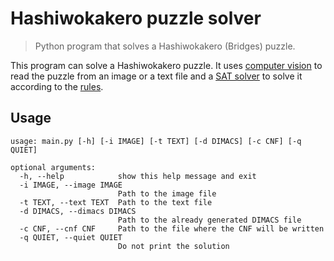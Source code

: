 # Hashiwokakero puzzle solver
> Python program that solves a Hashiwokakero (Bridges) puzzle.

This program can solve a Hashiwokakero puzzle. It uses [computer vision](vision.py) to read the puzzle from an image or a text file and a [SAT solver](solver.py) to solve it according to the [rules](rules.py).

## Usage
```
usage: main.py [-h] [-i IMAGE] [-t TEXT] [-d DIMACS] [-c CNF] [-q QUIET]

optional arguments:
  -h, --help            show this help message and exit
  -i IMAGE, --image IMAGE
                        Path to the image file
  -t TEXT, --text TEXT  Path to the text file
  -d DIMACS, --dimacs DIMACS
                        Path to the already generated DIMACS file
  -c CNF, --cnf CNF     Path to the file where the CNF will be written
  -q QUIET, --quiet QUIET
                        Do not print the solution
```

